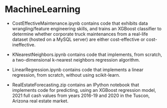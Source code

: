 # MachineLearning

- CostEffectiveMaintenance.ipynb contains code that exhibits data wrangling/feature engineering skills, and trains an XGBoost classifier to determine whether corporate truck maintenances from a real-life dataset (hosted on a MySQL server) are either cost-effective or cost-ineffective.

- KNearestNeighbors.ipynb contains code that implements, from scratch, a two-dimensional k-nearest neighbors regression algorithm.

- LinearRegression.ipynb contains code that implements a linear regression, from scratch, without using scikit-learn.

- RealEstateForecasting.zip contains an IPython notebook that implements code for predicting, using an XGBoost regression model, 2021 full cash values from years 2016-19 and 2020 in the Tuscon, Arizona real estate market.
